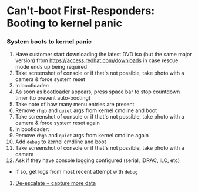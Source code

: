 # Can't-boot First-Responders: Booting to kernel panic

### System boots to kernel panic
1. Have customer start downloading the latest DVD iso (but the same major version) from https://access.redhat.com/downloads in case rescue mode ends up being required
1. Take screenshot of console or if that's not possible, take photo with a camera & force system reset
1. In bootloader:
  1. As soon as bootloader appears, press space bar to stop countdown timer (to prevent auto-booting)
  1. Take note of how many menu entries are present
  1. Remove `rhgb` and `quiet` args from kernel cmdline and boot
1. Take screenshot of console or if that's not possible, take photo with a camera & force system reset again
1. In bootloader:
  1. Remove `rhgb` and `quiet` args from kernel cmdline again
  1. Add `debug` to kernel cmdline and boot
1. Take screenshot of console or if that's not possible, take photo with a camera
1. Ask if they have console logging configured (serial, iDRAC, iLO, etc)
  - If so, get logs from most recent attempt with `debug`
1. [De-escalate + capture more data](de-escalate.html)